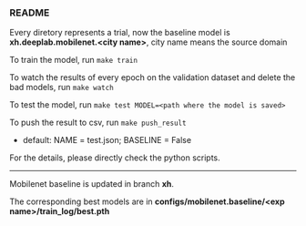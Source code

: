 ### README 
Every diretory represents a trial, now the baseline model is **xh.deeplab.mobilenet.&lt;city name&gt;**, city name means the source domain


To train the model, run ```make train```


To watch the results of every epoch on the validation dataset and delete the bad models, run ```make watch```


To test the model, run ```make test MODEL=<path where the model is saved>```

To push the result to csv, run ```make push_result``` 
  * default: NAME = test.json;   BASELINE = False

For the details, please directly check the python scripts. 

------

Mobilenet baseline is updated in branch **xh**. 

The corresponding best models are in **configs/mobilenet.baseline/&lt;exp name&gt;/train_log/best.pth** 
